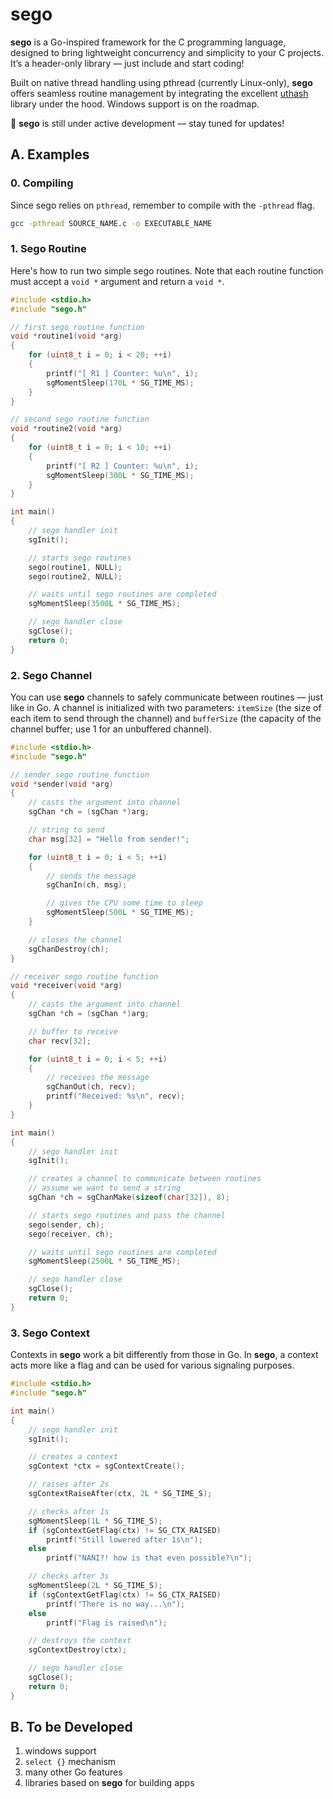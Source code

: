 # **sego**

**sego** is a Go-inspired framework for the C programming language, designed to bring lightweight concurrency and simplicity to your C projects. It’s a header-only library — just include and start coding!

Built on native thread handling using pthread (currently Linux-only), **sego** offers seamless routine management by integrating the excellent [uthash](https://github.com/troydhanson/uthash) library under the hood. Windows support is on the roadmap.

🚧 **sego** is still under active development — stay tuned for updates!

## **A. Examples**

### **0. Compiling**

Since sego relies on `pthread`, remember to compile with the `-pthread` flag.

```bash
gcc -pthread SOURCE_NAME.c -o EXECUTABLE_NAME
```

### **1. Sego Routine**

Here's how to run two simple sego routines. Note that each routine function must accept a `void *` argument and return a `void *`.

```c
#include <stdio.h>
#include "sego.h"

// first sego routine function
void *routine1(void *arg)
{
    for (uint8_t i = 0; i < 20; ++i)
    {
        printf("[ R1 ] Counter: %u\n", i);
        sgMomentSleep(170L * SG_TIME_MS);
    }
}

// second sego routine function
void *routine2(void *arg)
{
    for (uint8_t i = 0; i < 10; ++i)
    {
        printf("[ R2 ] Counter: %u\n", i);
        sgMomentSleep(300L * SG_TIME_MS);
    }
}

int main()
{
    // sego handler init
    sgInit();

    // starts sego routines
    sego(routine1, NULL);
    sego(routine2, NULL);

    // waits until sego routines are completed
    sgMomentSleep(3500L * SG_TIME_MS);

    // sego handler close
    sgClose();
    return 0;
}
```

### **2. Sego Channel**

You can use **sego** channels to safely communicate between routines — just like in Go. A channel is initialized with two parameters: `itemSize` (the size of each item to send through the channel) and `bufferSize` (the capacity of the channel buffer; use 1 for an unbuffered channel).

```c
#include <stdio.h>
#include "sego.h"

// sender sego routine function
void *sender(void *arg)
{
    // casts the argument into channel
    sgChan *ch = (sgChan *)arg;

    // string to send
    char msg[32] = "Hello from sender!";

    for (uint8_t i = 0; i < 5; ++i)
    {
        // sends the message
        sgChanIn(ch, msg);

        // gives the CPU some time to sleep
        sgMomentSleep(500L * SG_TIME_MS);
    }

    // closes the channel
    sgChanDestroy(ch);
}

// receiver sego routine function
void *receiver(void *arg)
{
    // casts the argument into channel
    sgChan *ch = (sgChan *)arg;

    // buffer to receive
    char recv[32];

    for (uint8_t i = 0; i < 5; ++i)
    {
        // receives the message
        sgChanOut(ch, recv);
        printf("Received: %s\n", recv);
    }
}

int main()
{
    // sego handler init
    sgInit();

    // creates a channel to communicate between routines
    // assume we want to send a string
    sgChan *ch = sgChanMake(sizeof(char[32]), 8);

    // starts sego routines and pass the channel
    sego(sender, ch);
    sego(receiver, ch);

    // waits until sego routines are completed
    sgMomentSleep(2500L * SG_TIME_MS);

    // sego handler close
    sgClose();
    return 0;
}
```

### **3. Sego Context**

Contexts in **sego** work a bit differently from those in Go. In **sego**, a context acts more like a flag and can be used for various signaling purposes.

```c
#include <stdio.h>
#include "sego.h"

int main()
{
    // sego handler init
    sgInit();

    // creates a context
    sgContext *ctx = sgContextCreate();

    // raises after 2s
    sgContextRaiseAfter(ctx, 2L * SG_TIME_S);

    // checks after 1s
    sgMomentSleep(1L * SG_TIME_S);
    if (sgContextGetFlag(ctx) != SG_CTX_RAISED)
        printf("Still lowered after 1s\n");
    else
        printf("NANI?! how is that even possible?\n");

    // checks after 3s
    sgMomentSleep(2L * SG_TIME_S);
    if (sgContextGetFlag(ctx) != SG_CTX_RAISED)
        printf("There is no way...\n");
    else
        printf("Flag is raised\n");

    // destroys the context
    sgContextDestroy(ctx);

    // sego handler close
    sgClose();
    return 0;
}
```

## **B. To be Developed**

1. windows support
2. `select {}` mechanism
3. many other Go features
4. libraries based on **sego** for building apps
